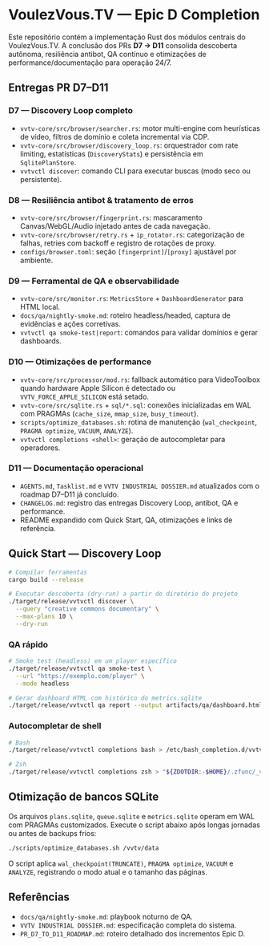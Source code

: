 # VoulezVous.TV — Epic D Completion

Este repositório contém a implementação Rust dos módulos centrais do VoulezVous.TV.
A conclusão dos PRs **D7 → D11** consolida descoberta autônoma, resiliência antibot,
QA contínuo e otimizações de performance/documentação para operação 24/7.

## Entregas PR D7–D11

### D7 — Discovery Loop completo
- `vvtv-core/src/browser/searcher.rs`: motor multi-engine com heurísticas de vídeo,
  filtros de domínio e coleta incremental via CDP.
- `vvtv-core/src/browser/discovery_loop.rs`: orquestrador com rate limiting,
  estatísticas (`DiscoveryStats`) e persistência em `SqlitePlanStore`.
- `vvtvctl discover`: comando CLI para executar buscas (modo seco ou persistente).

### D8 — Resiliência antibot & tratamento de erros
- `vvtv-core/src/browser/fingerprint.rs`: mascaramento Canvas/WebGL/Audio injetado
  antes de cada navegação.
- `vvtv-core/src/browser/retry.rs` + `ip_rotator.rs`: categorização de falhas,
  retries com backoff e registro de rotações de proxy.
- `configs/browser.toml`: seção `[fingerprint]`/`[proxy]` ajustável por ambiente.

### D9 — Ferramental de QA e observabilidade
- `vvtv-core/src/monitor.rs`: `MetricsStore` + `DashboardGenerator` para HTML local.
- `docs/qa/nightly-smoke.md`: roteiro headless/headed, captura de evidências e
ações corretivas.
- `vvtvctl qa smoke-test|report`: comandos para validar domínios e gerar dashboards.

### D10 — Otimizações de performance
- `vvtv-core/src/processor/mod.rs`: fallback automático para VideoToolbox quando
  hardware Apple Silicon é detectado ou `VVTV_FORCE_APPLE_SILICON` está setado.
- `vvtv-core/src/sqlite.rs` + `sql/*.sql`: conexões inicializadas em WAL com
  PRAGMAs (`cache_size`, `mmap_size`, `busy_timeout`).
- `scripts/optimize_databases.sh`: rotina de manutenção (`wal_checkpoint`,
  `PRAGMA optimize`, `VACUUM`, `ANALYZE`).
- `vvtvctl completions <shell>`: geração de autocompletar para operadores.

### D11 — Documentação operacional
- `AGENTS.md`, `Tasklist.md` e `VVTV INDUSTRIAL DOSSIER.md` atualizados com o
  roadmap D7–D11 já concluído.
- `CHANGELOG.md`: registro das entregas Discovery Loop, antibot, QA e performance.
- README expandido com Quick Start, QA, otimizações e links de referência.

## Quick Start — Discovery Loop

```bash
# Compilar ferramentas
cargo build --release

# Executar descoberta (dry-run) a partir do diretório do projeto
./target/release/vvtvctl discover \
  --query "creative commons documentary" \
  --max-plans 10 \
  --dry-run
```

### QA rápido

```bash
# Smoke test (headless) em um player específico
./target/release/vvtvctl qa smoke-test \
  --url "https://exemplo.com/player" \
  --mode headless

# Gerar dashboard HTML com histórico do metrics.sqlite
./target/release/vvtvctl qa report --output artifacts/qa/dashboard.html
```

### Autocompletar de shell

```bash
# Bash
./target/release/vvtvctl completions bash > /etc/bash_completion.d/vvtvctl

# Zsh
./target/release/vvtvctl completions zsh > "${ZDOTDIR:-$HOME}/.zfunc/_vvtvctl"
```

## Otimização de bancos SQLite

Os arquivos `plans.sqlite`, `queue.sqlite` e `metrics.sqlite` operam em WAL com PRAGMAs
customizados. Execute o script abaixo após longas jornadas ou antes de backups frios:

```bash
./scripts/optimize_databases.sh /vvtv/data
```

O script aplica `wal_checkpoint(TRUNCATE)`, `PRAGMA optimize`, `VACUUM` e `ANALYZE`,
registrando o modo atual e o tamanho das páginas.

## Referências

- `docs/qa/nightly-smoke.md`: playbook noturno de QA.
- `VVTV INDUSTRIAL DOSSIER.md`: especificação completa do sistema.
- `PR_D7_TO_D11_ROADMAP.md`: roteiro detalhado dos incrementos Epic D.
